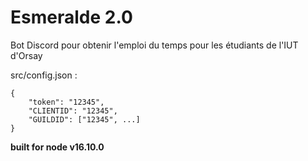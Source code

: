 <h1>Esmeralde 2.0</h1>
<p>Bot Discord pour obtenir l'emploi du temps pour les étudiants de l'IUT d'Orsay</p>

src/config.json :
```
{
    "token": "12345",
    "CLIENTID": "12345",
    "GUILDID": ["12345", ...]
}
```

**built for node v16.10.0**